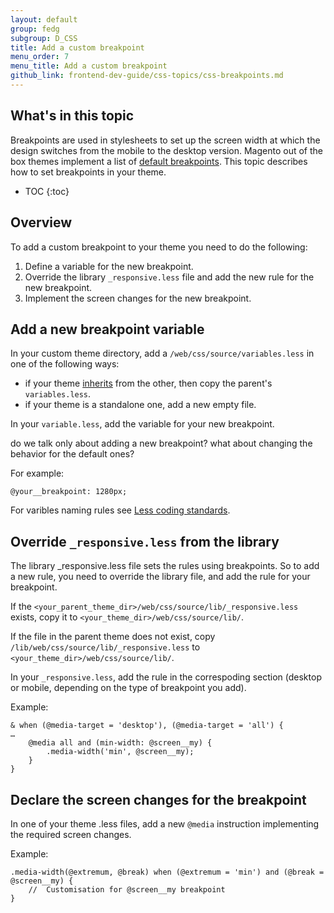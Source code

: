 ```yaml
---
layout: default
group: fedg
subgroup: D_CSS
title: Add a custom breakpoint
menu_order: 7
menu_title: Add a custom breakpoint
github_link: frontend-dev-guide/css-topics/css-breakpoints.md
---
```


<h2>What's in this topic</h2>

Breakpoints are used in stylesheets to set up the screen width at which the design switches from the mobile to the desktop version. Magento out of the box themes implement a list of [default breakpoints]({{site.gdeurl}}frontend-dev-guide/responsive-web-design/rwd_css.html#fedg_rwd_css_break). This topic describes how to set breakpoints in your theme. 


* TOC
{:toc}

## Overview
To add a custom breakpoint to your theme you need to do the following:

1. Define a variable for the new breakpoint.
2. Override the library `_responsive.less` file and add the new rule for the new breakpoint.
3. Implement the screen changes for the new breakpoint.

## Add a new breakpoint variable

In your custom theme directory, add a `/web/css/source/variables.less` in one of the following ways:

-  if your theme [inherits]({{site.gdeurl}}frontend-dev-guide/themes/theme-inherit.html) from the other, then copy the parent's `variables.less`.
-  if your theme is a standalone one, add a new empty file.

In your `variable.less`, add the variable for your new breakpoint.

<p class="q">do we talk only about adding a new breakpoint? what about changing the behavior for the default ones?</p>

For example:

    @your__breakpoint: 1280px;

For varibles naming rules see [Less coding standards](http://devdocs.magento.com/guides/v2.0/coding-standards/code-standard-less.html#variables).

## Override `_responsive.less` from the library

The library _responsive.less file sets the rules using breakpoints. So to add a new rule, you need to override the library file, and add the rule for your breakpoint. 

If the `<your_parent_theme_dir>/web/css/source/lib/_responsive.less` exists, copy it to `<your_theme_dir>/web/css/source/lib/`.

If the file in the parent theme does not exist, copy `/lib/web/css/source/lib/_responsive.less` to `<your_theme_dir>/web/css/source/lib/`.

In your `_responsive.less`, add the rule in the correspoding section (desktop or mobile, depending on the type of breakpoint you add).

Example:

    & when (@media-target = 'desktop'), (@media-target = 'all') {
    …
        @media all and (min-width: @screen__my) {
            .media-width('min', @screen__my);
        }
    }

## Declare the screen changes for the breakpoint

In one of your theme .less files, add a new `@media` instruction implementing the required screen changes.

Example:

    .media-width(@extremum, @break) when (@extremum = 'min') and (@break = @screen__my) {
        //  Customisation for @screen__my breakpoint
    }
